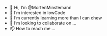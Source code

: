 - 👋 Hi, I’m @MortenMinstemann
- 👀 I’m interested in lowCode
- 🌱 I’m currently learning more than I can chew
- 💞️ I’m looking to collaborate on ...
- 📫 How to reach me ...

<!---
MortenMinstemann/MortenMinstemann is a ✨ special ✨ repository because its `README.md` (this file) appears on your GitHub profile.
You can click the Preview link to take a look at your changes.
--->
